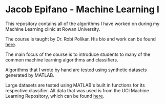 # Jacob Epifano - Machine Learning I
This repository contains all of the algorithms I have worked on during my Machine Learning clinic at Rowan University.

The course is taught by Dr. Robi Polikar. His bio and work can be found [here](http://users.rowan.edu/~polikar/).

The main focus of the course is to introduce students to many of the common machine learning algorithms and classifiers.

Algorithms that I wrote by hand are tested using synthetic datasets generated by MATLAB.

Large datasets are tested using MATLAB's built in functions for its respective classifier. All data that was used is from the UCI Machine Learning Repository, which can be found [here](https://archive.ics.uci.edu/ml/index.php).
